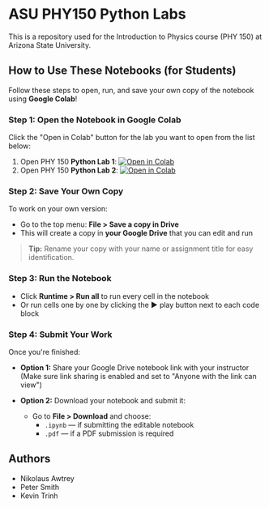 ASU PHY150 Python Labs
======================

This is a repository used for the Introduction to Physics course (PHY 150) at Arizona State University. 

## How to Use These Notebooks (for Students)

Follow these steps to open, run, and save your own copy of the notebook using **Google Colab**!

### Step 1: Open the Notebook in Google Colab

Click the "Open in Colab" button for the lab you want to open from the list below:
  1. Open PHY 150 **Python Lab 1**:  [![Open in Colab](https://colab.research.google.com/assets/colab-badge.svg)](https://colab.research.google.com/github/nawtrey/ASU-PHY150-Python-Labs/blob/main/PHY_150_Intro_to_Python_Lab_1.ipynb)
  2. Open PHY 150 **Python Lab 2**:  [![Open in Colab](https://colab.research.google.com/assets/colab-badge.svg)](https://colab.research.google.com/github/nawtrey/ASU-PHY150-Python-Labs/blob/main/PHY_150_Intro_to_Python_Lab_2.ipynb)

### Step 2: Save Your Own Copy

To work on your own version:

- Go to the top menu: **File > Save a copy in Drive**
- This will create a copy in **your Google Drive** that you can edit and run

> **Tip:** Rename your copy with your name or assignment title for easy identification.


### Step 3: Run the Notebook

- Click **Runtime > Run all** to run every cell in the notebook
- Or run cells one by one by clicking the **▶️** play button next to each code block


### Step 4: Submit Your Work

Once you're finished:

- **Option 1:** Share your Google Drive notebook link with your instructor  
  (Make sure link sharing is enabled and set to "Anyone with the link can view")

- **Option 2:** Download your notebook and submit it:
  - Go to **File > Download** and choose:
    - `.ipynb` — if submitting the editable notebook
    - `.pdf` — if a PDF submission is required


Authors 
--------
 - Nikolaus Awtrey
 - Peter Smith
 - Kevin Trinh
